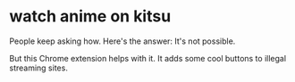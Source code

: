 # watch anime on kitsu
People keep asking how. Here's the answer: It's not possible.

But this Chrome extension helps with it. It adds some cool buttons to illegal streaming sites.

